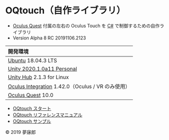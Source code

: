 # OQtouch（自作ライブラリ）

* [Oculus Quest](https://www.oculus.com/quest/?locale=ja_JP) 付属の左右の Oculus Touch を [C#](https://unity3d.com/jp/learning-c-sharp-in-unity-for-beginners?gq=C%23) で制御するための自作ライブラリ
* Version Alpha 8 RC 20191106.2123

|開発環境|
|:--|
|[Ubuntu](https://www.ubuntulinux.jp/) 18.04.3 LTS|
|[Unity 2020.1.0a11 Personal](https://unity3d.com/jp/unity/alpha/2020.1.0a11)|
|[Unity Hub](https://forum.unity.com/threads/unity-hub-v2-0-0-release.677485/) 2.1.3 for Linux|
|[Oculus Integration](https://assetstore.unity.com/packages/tools/integration/oculus-integration-82022) 1.42.0（Oculus / VR のみ使用）|
|[Oculus Quest](https://www.oculus.com/quest/?locale=ja_JP) 10.0|

* [OQtouch スタート](https://github.com/mubirou/Unity3D/blob/master/oqtouch/doc/start.md)
* [OQtouch リファレンスマニュアル](https://github.com/mubirou/Unity3D/blob/master/oqtouch/doc/reference.md)
* [OQtouch サンプル](https://github.com/mubirou/Unity3D/blob/master/oqtouch/sample/README.md)

© 2019 夢寐郎